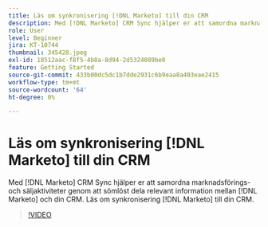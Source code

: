 ```yaml
---
title: Läs om synkronisering [!DNL Marketo] till din CRM
description: Med [!DNL Marketo] CRM Sync hjälper er att samordna marknadsförings- och säljaktiviteter genom att sömlöst dela relevant information mellan [!DNL Marketo] och din CRM. Läs om synkronisering [!DNL Marketo] till din CRM.
role: User
level: Beginner
jira: KT-10744
thumbnail: 345428.jpeg
exl-id: 18512aac-f8f5-4b8a-8d94-2d5324089be0
feature: Getting Started
source-git-commit: 433b00dc5dc1b7dde2931c6b9eaa8a403eae2415
workflow-type: tm+mt
source-wordcount: '64'
ht-degree: 0%

---
```


# Läs om synkronisering [!DNL Marketo] till din CRM

Med [!DNL Marketo] CRM Sync hjälper er att samordna marknadsförings- och säljaktiviteter genom att sömlöst dela relevant information mellan [!DNL Marketo] och din CRM. Läs om synkronisering [!DNL Marketo] till din CRM.

>[!VIDEO](https://video.tv.adobe.com/v/345428/?quality=12&learn=on)
